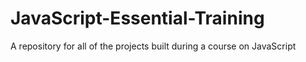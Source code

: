 # JavaScript-Essential-Training
A repository for all of the projects built during a course on JavaScript
